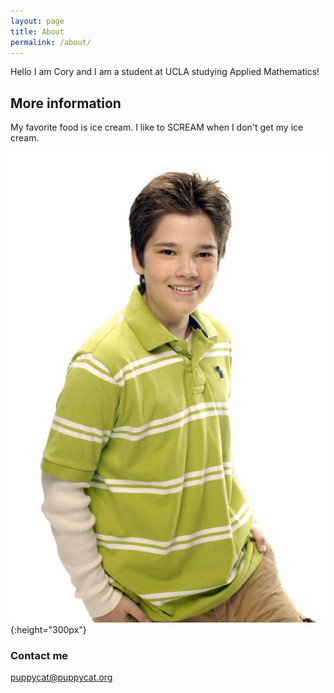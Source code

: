 ```yaml
---
layout: page
title: About
permalink: /about/
---
```

Hello I am Cory and I am a student at UCLA studying Applied Mathematics!

## More information

My favorite food is ice cream. I like to SCREAM when I don't get my ice cream.

![](/images/icarly_freddie.jpg){:height="300px"}

### Contact me

[puppycat@puppycat.org](mailto:puppycat@puppycat.org)